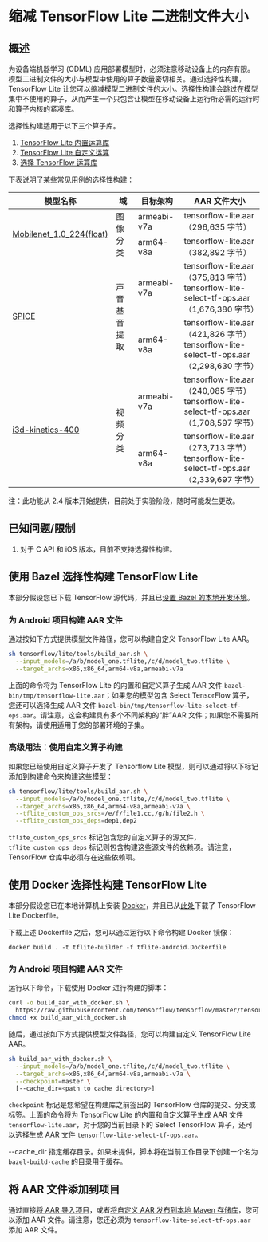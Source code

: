 # 缩减 TensorFlow Lite 二进制文件大小

## 概述

为设备端机器学习 (ODML) 应用部署模型时，必须注意移动设备上的内存有限。模型二进制文件的大小与模型中使用的算子数量密切相关。通过选择性构建，TensorFlow Lite 让您可以缩减模型二进制文件的大小。选择性构建会跳过在模型集中不使用的算子，从而产生一个只包含让模型在移动设备上运行所必需的运行时和算子内核的紧凑库。

选择性构建适用于以下三个算子库。

1. [TensorFlow Lite 内置运算库](https://www.tensorflow.org/lite/guide/ops_compatibility)
2. [TensorFlow Lite 自定义运算](https://www.tensorflow.org/lite/guide/ops_custom)
3. [选择 TensorFlow 运算库](https://www.tensorflow.org/lite/guide/ops_select)

下表说明了某些常见用例的选择性构建：

<table>
  <thead>
    <tr>
      <th>模型名称</th>
      <th>域</th>
      <th>目标架构</th>
      <th>AAR 文件大小</th>
    </tr>
  </thead>
  <tr>
    <td rowspan="2">       <a href="https://storage.googleapis.com/download.tensorflow.org/models/mobilenet_v1_2018_08_02/mobilenet_v1_1.0_224.tgz">Mobilenet_1.0_224(float)</a>
</td>
    <td rowspan="2">图像分类</td>
    <td>armeabi-v7a</td>
    <td>tensorflow-lite.aar（296,635 字节）</td>
  </tr>
   <tr>
    <td>arm64-v8a</td>
    <td>tensorflow-lite.aar（382,892 字节）</td>
  </tr>
  <tr>
    <td rowspan="2">       <a href="https://tfhub.dev/google/lite-model/spice/">SPICE</a>
</td>
    <td rowspan="2">声音基音提取</td>
    <td>armeabi-v7a</td>
    <td>tensorflow-lite.aar（375,813 字节）<br>tensorflow-lite-select-tf-ops.aar（1,676,380 字节）</td>
  </tr>
   <tr>
    <td>arm64-v8a</td>
    <td>tensorflow-lite.aar（421,826 字节）<br>tensorflow-lite-select-tf-ops.aar（2,298,630 字节）</td>
  </tr>
  <tr>
    <td rowspan="2">       <a href="https://tfhub.dev/deepmind/i3d-kinetics-400/1">i3d-kinetics-400</a>
</td>
    <td rowspan="2">视频分类</td>
    <td>armeabi-v7a</td>
    <td>tensorflow-lite.aar（240,085 字节）<br>tensorflow-lite-select-tf-ops.aar（1,708,597 字节）</td>
  </tr>
   <tr>
    <td>arm64-v8a</td>
    <td>tensorflow-lite.aar（273,713 字节）<br>tensorflow-lite-select-tf-ops.aar（2,339,697 字节）</td>
  </tr>
 </table>

注：此功能从 2.4 版本开始提供，目前处于实验阶段，随时可能发生更改。

## 已知问题/限制

1. 对于 C API 和 iOS 版本，目前不支持选择性构建。

## 使用 Bazel 选择性构建 TensorFlow Lite

本部分假设您已下载 TensorFlow 源代码，并且已[设置 Bazel 的本地开发环境](https://www.tensorflow.org/lite/guide/android#build_tensorflow_lite_locally)。

### 为 Android 项目构建 AAR 文件

通过按如下方式提供模型文件路径，您可以构建自定义 TensorFlow Lite AAR。

```sh
sh tensorflow/lite/tools/build_aar.sh \
  --input_models=/a/b/model_one.tflite,/c/d/model_two.tflite \
  --target_archs=x86,x86_64,arm64-v8a,armeabi-v7a
```

上面的命令将为 TensorFlow Lite 的内置和自定义算子生成 AAR 文件 `bazel-bin/tmp/tensorflow-lite.aar`；如果您的模型包含 Select TensorFlow 算子，您还可以选择生成 AAR 文件 `bazel-bin/tmp/tensorflow-lite-select-tf-ops.aar`。请注意，这会构建具有多个不同架构的“胖”AAR 文件；如果您不需要所有架构，请使用适用于您的部署环境的子集。

### 高级用法：使用自定义算子构建

如果您已经使用自定义算子开发了 Tensorflow Lite 模型，则可以通过将以下标记添加到构建命令来构建这些模型：

```sh
sh tensorflow/lite/tools/build_aar.sh \
  --input_models=/a/b/model_one.tflite,/c/d/model_two.tflite \
  --target_archs=x86,x86_64,arm64-v8a,armeabi-v7a \
  --tflite_custom_ops_srcs=/e/f/file1.cc,/g/h/file2.h \
  --tflite_custom_ops_deps=dep1,dep2
```

`tflite_custom_ops_srcs` 标记包含您的自定义算子的源文件，`tflite_custom_ops_deps` 标记则包含构建这些源文件的依赖项。请注意，TensorFlow 仓库中必须存在这些依赖项。

## 使用 Docker 选择性构建 TensorFlow Lite

本部分假设您已在本地计算机上安装 [Docker](https://docs.docker.com/get-docker/)，并且已从[此处](https://www.tensorflow.org/lite/guide/build_android#set_up_build_environment_using_docker)下载了  TensorFlow Lite Dockerfile。

下载上述 Dockerfile 之后，您可以通过运行以下命令构建 Docker 镜像：

```shell
docker build . -t tflite-builder -f tflite-android.Dockerfile
```

### 为 Android 项目构建 AAR 文件

运行以下命令，下载使用 Docker 进行构建的脚本：

```sh
curl -o build_aar_with_docker.sh \
  https://raw.githubusercontent.com/tensorflow/tensorflow/master/tensorflow/lite/tools/build_aar_with_docker.sh &&
chmod +x build_aar_with_docker.sh
```

随后，通过按如下方式提供模型文件路径，您可以构建自定义 TensorFlow Lite AAR。

```sh
sh build_aar_with_docker.sh \
  --input_models=/a/b/model_one.tflite,/c/d/model_two.tflite \
  --target_archs=x86,x86_64,arm64-v8a,armeabi-v7a \
  --checkpoint=master \
  [--cache_dir=<path to cache directory>]
```

`checkpoint` 标记是您希望在构建库之前签出的 TensorFlow 仓库的提交、分支或标签。上面的命令将为 TensorFlow Lite 的内置和自定义算子生成 AAR 文件 `tensorflow-lite.aar`，对于您的当前目录下的 Select TensorFlow 算子，还可以选择生成 AAR 文件 `tensorflow-lite-select-tf-ops.aar`。

--cache_dir 指定缓存目录。如果未提供，脚本将在当前工作目录下创建一个名为 `bazel-build-cache` 的目录用于缓存。

## 将 AAR 文件添加到项目

通过直接[将 AAR 导入项目](https://www.tensorflow.org/lite/guide/android#add_aar_directly_to_project)，或者[将自定义 AAR 发布到本地 Maven 存储库](https://www.tensorflow.org/lite/guide/android#install_aar_to_local_maven_repository)，您可以添加 AAR 文件。请注意，您还必须为 `tensorflow-lite-select-tf-ops.aar` 添加 AAR 文件。
